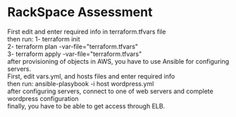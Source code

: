 # RackSpace Assessment
First edit and enter required info in terraform.tfvars file<br/>
then run: 1- terraform init<br/>
          2- terraform plan -var-file="terraform.tfvars"<br/>
          3- terraform apply -var-file="terraform.tfvars"<br/>
after provisioning of objects in AWS, you have to use Ansible for configuring servers.<br/>
First, edit vars.yml, and hosts files and enter required info<br/>
then run: ansible-plasybook -i host wordpress.yml <br/>
after configuring servers, connect to one of web servers and complete wordpress configuration<br/>
finally, you have to be able to get access through ELB.<br/>
